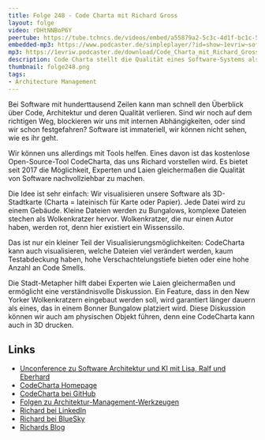 ```yaml
---
title: Folge 248 - Code Charta mit Richard Gross
layout: folge
video: rDHtNNBoP6Y
peertube: https://tube.tchncs.de/videos/embed/a55879a2-5c3c-4d1f-bc1c-51e1c7a71cbd
embedded-mp3: https://www.podcaster.de/simpleplayer/?id=show~1evriw~software-architektur-im-stream~pod-80ce844b12e6db756fd334fb04&v=1737736238
mp3: https://1evriw.podcaster.de/download/Code_Charta_mit_Richard_Gross(1).mp3
description: Code Charta stellt die Qualität eines Software-Systems als Stadt da.
thumbnail: folge248.png
tags:
- Architecture Management
---
```


Bei Software mit hunderttausend Zeilen kann man schnell den Überblick
über Code, Architektur und deren Qualität verlieren. Sind wir noch auf
dem richtigen Weg, blockieren wir uns mit internen Abhängigkeiten,
oder sind wir schon festgefahren? Software ist immateriell, wir können
nicht sehen, wie es ihr geht.

Wir können uns allerdings mit Tools helfen. Eines davon ist das
kostenlose Open-Source-Tool CodeCharta, das uns Richard vorstellen
wird. Es bietet seit 2017 die Möglichkeit, Experten und Laien
gleichermaßen die Qualität von Software nachvollziehbar zu machen.

Die Idee ist sehr einfach: Wir visualisieren unsere Software als
3D-Stadtkarte (Charta = lateinisch für Karte oder Papier). Jede Datei
wird zu einem Gebäude. Kleine Dateien werden zu Bungalows, komplexe
Dateien stechen als Wolkenkratzer hervor. Wolkenkratzer, die nur einen
Autor haben, werden rot, denn hier existiert ein Wissenssilo.

Das ist nur ein kleiner Teil der Visualisierungsmöglichkeiten:
CodeCharta kann auch visualisieren, welche Dateien viel verändert
werden, kaum Testabdeckung haben, hohe Verschachtelungstiefe bieten
oder eine hohe Anzahl an Code Smells.

Die Stadt-Metapher hilft dabei Experten wie Laien gleichermaßen und
ermöglicht eine verständnisvolle Diskussion. Ein Feature, dass in den
New Yorker Wolkenkratzern eingebaut werden soll, wird garantiert
länger dauern als eines, das in einem Bonner Bungalow platziert
wird. Diese Diskussion können wir auch am physischen Objekt führen,
denn eine CodeCharta kann auch in 3D drucken.

## Links

- [Unconference zu Software Architektur und KI mit Lisa, Ralf und
Eberhard](https://zoom.us/meeting/register/9Mnh0yNJS8q5vcc7chVAZQ)
- [CodeCharta Homepage](https://codecharta.com/)
- [CodeCharta bei GitHub](https://github.com/MaibornWolff/codecharta)
- [Folgen zu Architektur-Management-Werkzeugen](https://software-architektur.tv/tags.html#Architecture%20Management)
- [Richard bei LinkedIn](https://www.linkedin.com/in/richargh/)
- [Richard bei BlueSky](https://bsky.app/profile/richargh.de)
- [Richards Blog](https://richargh.de/)
